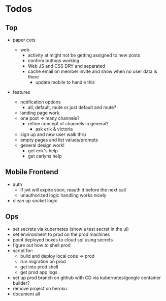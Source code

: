 # Todos

## Top
- paper cuts
  - web
    - activity at might not be getting assigned to new posts
    - confirm buttons working
    - Web JS and CSS DRY and separated
    - cache email on member invite and show when no user data is there
      - update mobile to handle this

- features
  - notification options
    - all, default, mute
      or just default and mute?
  - landing page work
  - one post => many channels?
    - refine concept of channels in general?
      - ask erik & victoria
  - sign up and new user walk thru
  - empty pages and list values/prompts
  - general design work!
    - get erik's help
    - get carlyns help

## Mobile Frontend
  - auth
    - If jwt will expire soon, reauth it before the next call
    - unauthorized logic handling works nicely
  - clean up socket logic

## Ops
- set secrets via kubernetes (show a test secret in the ui)
- set environment to prod on the prod machines
- point deployed boxes to cloud sql using secrets
- figure out how to shell prod
- script for:
  - build and deploy local code => prod
  - run migration on prod
  - get into prod shell
  - get prod app logs
- set up prod branch on github with CD via
  kubernetes/google container builder?
- remove project on heroku
- document all
